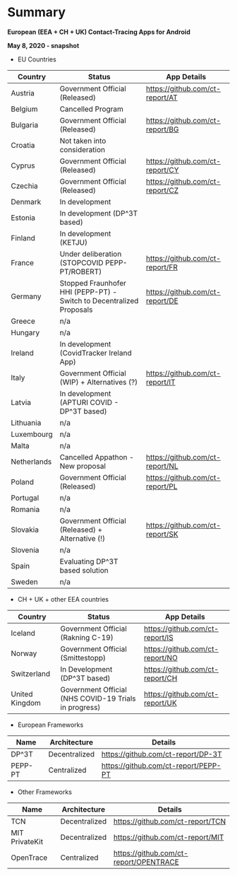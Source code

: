 # Summary

**European (EEA + CH + UK) Contact-Tracing Apps for Android**

**May 8, 2020 - snapshot**

- EU Countries

Country | Status | App Details
--------|--------|------------
Austria | Government Official (Released) | https://github.com/ct-report/AT
Belgium | Cancelled Program |
Bulgaria | Government Official (Released) | https://github.com/ct-report/BG
Croatia | Not taken into consideration |
Cyprus | Government Official (Released) | https://github.com/ct-report/CY
Czechia | Government Official (Released) | https://github.com/ct-report/CZ
Denmark | In development |
Estonia | In development (DP^3T based) |
Finland | In development (KETJU) |
France | Under deliberation (STOPCOVID PEPP-PT/ROBERT) | https://github.com/ct-report/FR
Germany | Stopped Fraunhofer HHI (PEPP-PT) - Switch to Decentralized Proposals | https://github.com/ct-report/DE
Greece | n/a |
Hungary | n/a |
Ireland | In development (CovidTracker Ireland App) |
Italy | Government Official (WIP) + Alternatives (?) | https://github.com/ct-report/IT
Latvia | In development (APTURI COVID - DP^3T based) |
Lithuania | n/a |
Luxembourg | n/a |
Malta | n/a |
Netherlands | Cancelled Appathon - New proposal | https://github.com/ct-report/NL
Poland | Government Official (Released) | https://github.com/ct-report/PL
Portugal | n/a |
Romania | n/a |
Slovakia | Government Official (Released) + Alternative (!) | https://github.com/ct-report/SK
Slovenia | n/a |
Spain | Evaluating DP^3T based solution |
Sweden | n/a |

- CH + UK + other EEA countries

Country | Status | App Details
--------|--------|------------
Iceland | Government Official (Rakning C-19) | https://github.com/ct-report/IS
Norway | Government Official (Smittestopp)| https://github.com/ct-report/NO
Switzerland | In Development (DP^3T based) | https://github.com/ct-report/CH
United Kingdom | Government Official (NHS COVID-19 Trials in progress) | https://github.com/ct-report/UK

- European Frameworks

Name | Architecture | Details
-----|--------------|--------
DP^3T | Decentralized | https://github.com/ct-report/DP-3T
PEPP-PT | Centralized | https://github.com/ct-report/PEPP-PT

- Other Frameworks

Name | Architecture | Details
-----|--------------|--------
TCN | Decentralized | https://github.com/ct-report/TCN
MIT PrivateKit | Decentralized | https://github.com/ct-report/MIT
OpenTrace | Centralized | https://github.com/ct-report/OPENTRACE
